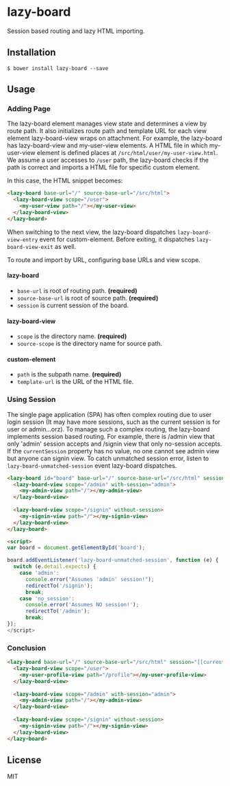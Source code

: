 # lazy-board

Session based routing and lazy HTML importing.

## Installation

```
$ bower install lazy-board --save
```

## Usage

### Adding Page

The lazy-board element manages view state and determines a view by route path. It also initializes route path and template URL for each view element lazy-board-view wraps on attachment.
For example, the lazy-board has lazy-board-view and my-user-view elements. A HTML file in which my-user-view element is defined places at `/src/html/user/my-user-view.html`. 
We assume a user accesses to `/user` path, the lazy-board checks if the path is correct and imports a HTML file for specific custom element.

In this case, the HTML snippet becomes:

```html
<lazy-board base-url="/" source-base-url="/src/html">
  <lazy-board-view scope="/user">
    <my-user-view path="/"></my-user-view>
  </lazy-board-view>
</lazy-board>
```

When switching to the next view, the lazy-board dispatches `lazy-board-view-entry` event for custom-element. Before exiting, it dispatches `lazy-board-view-exit` as well.

To route and import by URL, configuring base URLs and view scope.

#### lazy-board

 * `base-url` is root of routing path. **(required)**
 * `source-base-url` is root of source path.  **(required)**
 * `session` is current session of the board.
 
#### lazy-board-view

 * `scope` is the directory name. **(required)**
 * `source-scope` is the directory name for source path.
 
#### custom-element

 * `path` is the subpath name. **(required)**
 * `template-url` is the URL of the HTML file.

### Using Session

The single page application (SPA) has often complex routing due to user login session (It may have more sessions, such as the current session is for user or admin...orz). To manage such a complex routing, the lazy-board implements session based routing.
For example, there is /admin view that only 'admin' session accepts and /signin view that only no-session accepts. If the `currentSession` property has no value, no one cannot see admin view but anyone can signin view. To catch unmatched session error, listen to `lazy-board-unmatched-session` event lazy-board dispatches.

```html
<lazy-board id="board" base-url="/" source-base-url="/src/html" session="[[currentSession]]">
  <lazy-board-view scope="/admin" with-session="admin">
    <my-admin-view path="/"></my-admin-view>
  </lazy-board-view>
  
  <lazy-board-view scope="/signin" without-session>
    <my-signin-view path="/"></my-signin-view>
  </lazy-board-view>
</lazy-board>

<script>
var board = document.getElementById('board');

board.addEventListener('lazy-board-unmatched-session', function (e) {
  switch (e.detail.expects) {
    case 'admin':
      console.error("Assumes 'admin' session!");
      redirectTo('/signin');
      break;
    case 'no_session':
      console.error('Assumes NO session!');
      redirectTo('/admin');
      break;
});
</script>
```

### Conclusion

```html
<lazy-board base-url="/" source-base-url="/src/html" session="[[currentSession]]">
  <lazy-board-view scope="/user">
    <my-user-profile-view path="/profile"></my-user-profile-view>
  </lazy-board-view>
  
  <lazy-board-view scope="/admin" with-session="admin">
    <my-admin-view path="/"></my-admin-view>
  </lazy-board-view>
  
  <lazy-board-view scope="/signin" without-session>
    <my-signin-view path="/"></my-signin-view>
  </lazy-board-view>
</lazy-board>
```

## License

MIT

